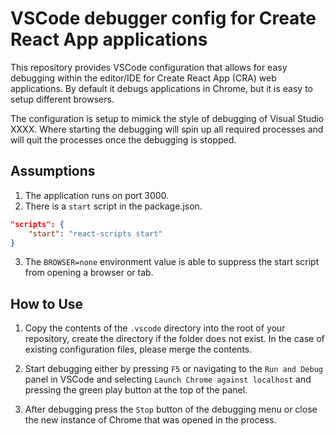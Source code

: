 # VSCode debugger config for Create React App applications

This repository provides VSCode configuration that allows for easy debugging
within the editor/IDE for Create React App (CRA) web applications. By default it
debugs applications in Chrome, but it is easy to setup different browsers.

The configuration is setup to mimick the style of debugging of Visual Studio
XXXX. Where starting the debugging will spin up all required processes and will
quit the processes once the debugging is stopped.

## Assumptions

1. The application runs on port 3000.
2. There is a `start` script in the package.json.

```json
"scripts": {
    "start": "react-scripts start"
}
```

3. The `BROWSER=none` environment value is able to suppress the start script
   from opening a browser or tab.

## How to Use

1. Copy the contents of the `.vscode` directory into the root of your
   repository, create the directory if the folder does not exist. In the case of
   existing configuration files, please merge the contents.

2. Start debugging either by pressing `F5` or navigating to the `Run and Debug`
   panel in VSCode and selecting `Launch Chrome against localhost` and pressing the
   green play button at the top of the panel.

3. After debugging press the `Stop` button of the debugging menu or close the
   new instance of Chrome that was opened in the process.
